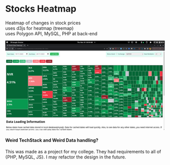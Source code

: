 # Stocks Heatmap
Heatmap of changes in stock prices   
uses d3js for heatmap (treemap)  
uses Polygon API, MySQL, PHP at back-end  

![image](screenshot.png)

#### Weird TechStack and Weird Data handling?
This was made as a project for my college. They had requirements to all of {PHP, MySQL, JS}. I may refactor the design in the future.

